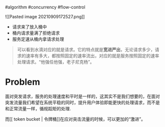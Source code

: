 #algorithm  #concurrency #flow-control

![[Pasted image 20210909172527.png]]
-   请求来了放入桶中
-   桶内请求量满了拒绝请求
-   服务定速从桶内拿请求处理


> 可以看到水滴对应的就是请求。它的特点就是**宽进严出**，无论请求多少，请求的速率有多大，都按照固定的速率流出，对应的就是服务按照固定的速率处理请求。“他强任他强，老子尼克杨”。


# Problem

面对突发请求，服务的处理速度和平时是一样的，这其实不是我们想要的，在面对突发流量我们希望在系统平稳的同时，提升用户体验即能更快的处理请求，而不是和正常流量一样，循规蹈矩的处理.

而[[ token bucket | 令牌桶]]在应对突击流量的时候，可以更加的“激进”。